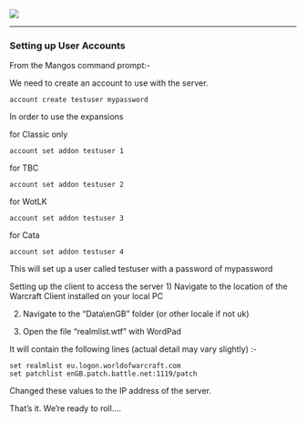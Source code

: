 [![](/wiki/icons/home.gif)](/wiki/Home.md) 

----------

### Setting up User Accounts

From the Mangos command prompt:-

We need to create an account to use with the server.

    account create testuser mypassword

In order to use the expansions

for Classic only

    account set addon testuser 1

for TBC

    account set addon testuser 2

for WotLK

    account set addon testuser 3

for Cata

    account set addon testuser 4

This will set up a user called testuser with a password of mypassword

Setting up the client to access the server 1) Navigate to the location of the Warcraft Client installed on your local PC

2) Navigate to the “Data\enGB” folder (or other locale if not uk)

3) Open the file “realmlist.wtf” with WordPad

It will contain the following lines (actual detail may vary slightly) :-

    set realmlist eu.logon.worldofwarcraft.com
    set patchlist enGB.patch.battle.net:1119/patch 

Changed these values to the IP address of the server.

That’s it. We’re ready to roll....